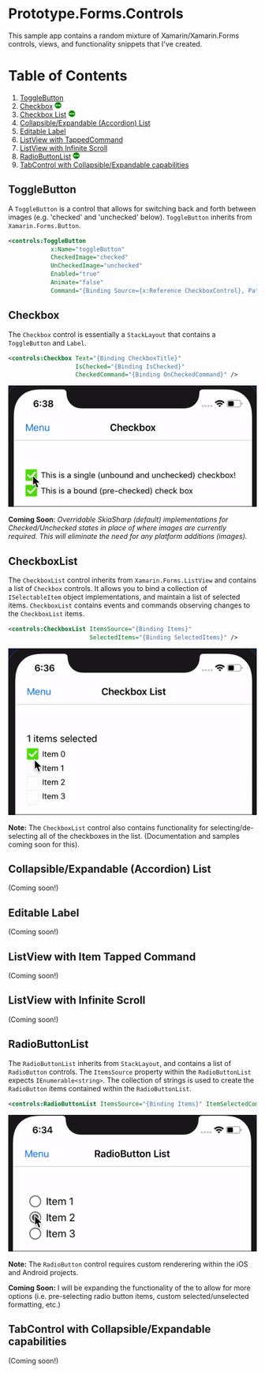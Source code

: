 # Prototype.Forms.Controls

This sample app contains a random mixture of Xamarin/Xamarin.Forms controls, views, and functionality snippets that I've created. 

# Table of Contents
1. [ToggleButton](#togglebutton)
2. [Checkbox](#checkbox) <img src="images/new_icon.png" /> 
3. [Checkbox List](#checkboxlist) <img src="images/new_icon.png" /> 
4. [Collapsible/Expandable (Accordion) List](#collapsible-expandable-list)
5. [Editable Label](#editable-label)
6. [ListView with TappedCommand](#listview-command)
7. [ListView with Infinite Scroll](#listview-infinite-scroll)
8. [RadioButtonList](#radiobuttonlist) <img src="images/new_icon.png" /> 
9. [TabControl with Collapsible/Expandable capabilities](#tabcontrol)  


## ToggleButton <a name="togglebutton"></a>

A `ToggleButton` is a control that allows for switching back and forth between images (e.g. 'checked' and 'unchecked' below). `ToggleButton` inherits from `Xamarin.Forms.Button`.

```xml
<controls:ToggleButton 
            x:Name="toggleButton"
            CheckedImage="checked"
            UnCheckedImage="unchecked"
            Enabled="true"
            Animate="false"
            Command="{Binding Source={x:Reference CheckboxControl}, Path=CheckedCommand }" />
```

## Checkbox <a name="checkbox"></a>

The `Checkbox` control is essentially a `StackLayout` that contains a `ToggleButton` and `Label`.

```xml
<controls:Checkbox Text="{Binding CheckboxTitle}" 
                   IsChecked="{Binding IsChecked}" 
                   CheckedCommand="{Binding OnCheckedCommand}" />
```

<img src="images/checkbox.gif" />

**Coming Soon**: *Overridable SkiaSharp (default) implementations for Checked/Unchecked states in place of where images are currently required. This will eliminate the need for any platform additions (images).*

## CheckboxList <a name="checkboxlist"></a>

The `CheckboxList` control inherits from `Xamarin.Forms.ListView` and contains a list of `Checkbox` controls. It allows you to bind a collection of `ISelectableItem` object implementations, and maintain a list of selected items. `CheckboxList` contains events and commands observing changes to the `CheckboxList` items. 

```xml
<controls:CheckboxList ItemsSource="{Binding Items}" 
                       SelectedItems="{Binding SelectedItems}" />
```

<img src="images/checkboxlist.gif" />

**Note:** The `CheckboxList` control also contains functionality for selecting/de-selecting all of the checkboxes in the list. (Documentation and samples coming soon for this).

## Collapsible/Expandable (Accordion) List <a name="collapsible-expandable-list"></a>

(Coming soon!)

## Editable Label <a name="editable-label"></a>

(Coming soon!)

## ListView with Item Tapped Command <a name="listview-command"></a>

(Coming soon!)

## ListView with Infinite Scroll <a name="listview-infinite-scroll"></a>

(Coming soon!)

## RadioButtonList <a name="radiobuttonlist"></a>

The `RadioButtonList` inherits from `StackLayout`, and contains a list of `RadioButton` controls. The `ItemsSource` property within the `RadioButtonList` expects `IEnumerable<string>`. The collection of strings is used to create the `RadioButton` items contained within the `RadioButtonList`.

```xml
<controls:RadioButtonList ItemsSource="{Binding Items}" ItemSelectedCommand="{Binding ItemSelectedCommand}" />
```

<img src="images/radiobuttonlist.gif" />

**Note:** The `RadioButton` control requires custom renderering within the iOS and Android projects.

**Coming Soon:** I will be expanding the functionality of the to allow for more options (i.e. pre-selecting radio button items, custom selected/unselected formatting, etc.)

## TabControl with Collapsible/Expandable capabilities <a name="tabcontrol"></a>

(Coming soon!)
